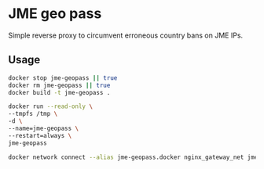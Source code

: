 # JME geo pass

Simple reverse proxy to circumvent erroneous country bans on JME IPs.

## Usage

```bash
docker stop jme-geopass || true
docker rm jme-geopass || true
docker build -t jme-geopass .

docker run --read-only \
--tmpfs /tmp \
-d \
--name=jme-geopass \
--restart=always \
jme-geopass

docker network connect --alias jme-geopass.docker nginx_gateway_net jme-geopass  
```